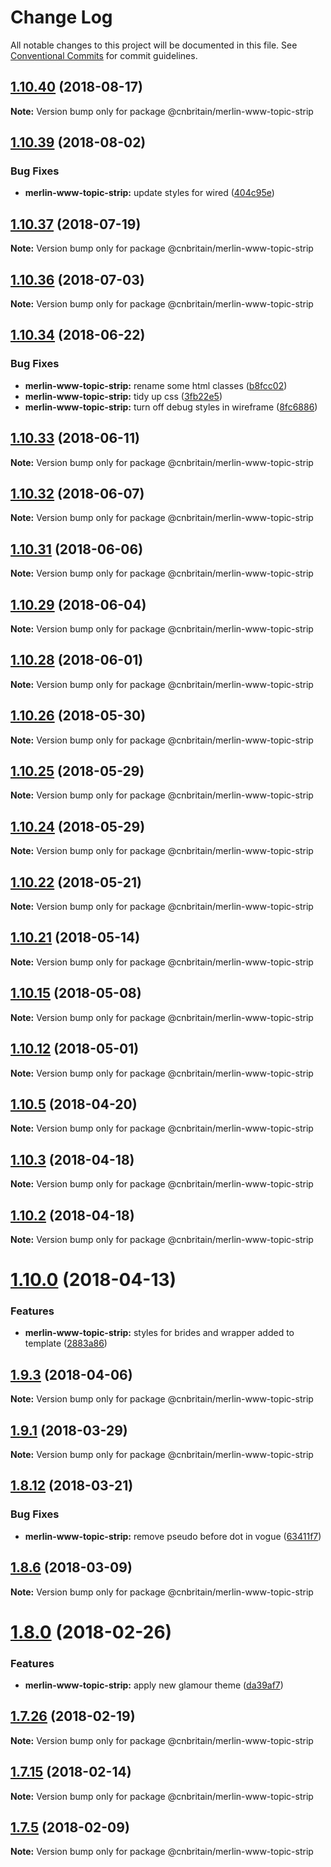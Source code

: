# Change Log

All notable changes to this project will be documented in this file.
See [Conventional Commits](https://conventionalcommits.org) for commit guidelines.

<a name="1.10.40"></a>
## [1.10.40](https://github.com/cnduk/merlin-www-components/compare/@cnbritain/merlin-www-topic-strip@1.10.39...@cnbritain/merlin-www-topic-strip@1.10.40) (2018-08-17)




**Note:** Version bump only for package @cnbritain/merlin-www-topic-strip

<a name="1.10.39"></a>
## [1.10.39](https://github.com/cnduk/merlin-www-components/compare/@cnbritain/merlin-www-topic-strip@1.10.38...@cnbritain/merlin-www-topic-strip@1.10.39) (2018-08-02)


### Bug Fixes

* **merlin-www-topic-strip:** update styles for wired ([404c95e](https://github.com/cnduk/merlin-www-components/commit/404c95e))




<a name="1.10.37"></a>
## [1.10.37](https://github.com/cnduk/merlin-www-components/compare/@cnbritain/merlin-www-topic-strip@1.10.36...@cnbritain/merlin-www-topic-strip@1.10.37) (2018-07-19)




**Note:** Version bump only for package @cnbritain/merlin-www-topic-strip

<a name="1.10.36"></a>
## [1.10.36](https://github.com/cnduk/merlin-www-components/compare/@cnbritain/merlin-www-topic-strip@1.10.35...@cnbritain/merlin-www-topic-strip@1.10.36) (2018-07-03)




**Note:** Version bump only for package @cnbritain/merlin-www-topic-strip

<a name="1.10.34"></a>
## [1.10.34](https://github.com/cnduk/merlin-www-components/compare/@cnbritain/merlin-www-topic-strip@1.10.33...@cnbritain/merlin-www-topic-strip@1.10.34) (2018-06-22)


### Bug Fixes

* **merlin-www-topic-strip:** rename some html classes ([b8fcc02](https://github.com/cnduk/merlin-www-components/commit/b8fcc02))
* **merlin-www-topic-strip:** tidy up css ([3fb22e5](https://github.com/cnduk/merlin-www-components/commit/3fb22e5))
* **merlin-www-topic-strip:** turn off debug styles in wireframe ([8fc6886](https://github.com/cnduk/merlin-www-components/commit/8fc6886))




<a name="1.10.33"></a>
## [1.10.33](https://github.com/cnduk/merlin-www-components/compare/@cnbritain/merlin-www-topic-strip@1.10.32...@cnbritain/merlin-www-topic-strip@1.10.33) (2018-06-11)




**Note:** Version bump only for package @cnbritain/merlin-www-topic-strip

<a name="1.10.32"></a>
## [1.10.32](https://github.com/cnduk/merlin-www-components/compare/@cnbritain/merlin-www-topic-strip@1.10.31...@cnbritain/merlin-www-topic-strip@1.10.32) (2018-06-07)




**Note:** Version bump only for package @cnbritain/merlin-www-topic-strip

<a name="1.10.31"></a>
## [1.10.31](https://github.com/cnduk/merlin-www-components/compare/@cnbritain/merlin-www-topic-strip@1.10.30...@cnbritain/merlin-www-topic-strip@1.10.31) (2018-06-06)




**Note:** Version bump only for package @cnbritain/merlin-www-topic-strip

<a name="1.10.29"></a>
## [1.10.29](https://github.com/cnduk/merlin-www-components/compare/@cnbritain/merlin-www-topic-strip@1.10.28...@cnbritain/merlin-www-topic-strip@1.10.29) (2018-06-04)




**Note:** Version bump only for package @cnbritain/merlin-www-topic-strip

<a name="1.10.28"></a>
## [1.10.28](https://github.com/cnduk/merlin-www-components/compare/@cnbritain/merlin-www-topic-strip@1.10.27...@cnbritain/merlin-www-topic-strip@1.10.28) (2018-06-01)




**Note:** Version bump only for package @cnbritain/merlin-www-topic-strip

<a name="1.10.26"></a>
## [1.10.26](https://github.com/cnduk/merlin-www-components/compare/@cnbritain/merlin-www-topic-strip@1.10.25...@cnbritain/merlin-www-topic-strip@1.10.26) (2018-05-30)




**Note:** Version bump only for package @cnbritain/merlin-www-topic-strip

<a name="1.10.25"></a>
## [1.10.25](https://github.com/cnduk/merlin-www-components/compare/@cnbritain/merlin-www-topic-strip@1.10.24...@cnbritain/merlin-www-topic-strip@1.10.25) (2018-05-29)




**Note:** Version bump only for package @cnbritain/merlin-www-topic-strip

<a name="1.10.24"></a>
## [1.10.24](https://github.com/cnduk/merlin-www-components/compare/@cnbritain/merlin-www-topic-strip@1.10.23...@cnbritain/merlin-www-topic-strip@1.10.24) (2018-05-29)




**Note:** Version bump only for package @cnbritain/merlin-www-topic-strip

<a name="1.10.22"></a>
## [1.10.22](https://github.com/cnduk/merlin-www-components/compare/@cnbritain/merlin-www-topic-strip@1.10.21...@cnbritain/merlin-www-topic-strip@1.10.22) (2018-05-21)




**Note:** Version bump only for package @cnbritain/merlin-www-topic-strip

<a name="1.10.21"></a>
## [1.10.21](https://github.com/cnduk/merlin-www-components/compare/@cnbritain/merlin-www-topic-strip@1.10.20...@cnbritain/merlin-www-topic-strip@1.10.21) (2018-05-14)




**Note:** Version bump only for package @cnbritain/merlin-www-topic-strip

<a name="1.10.15"></a>
## [1.10.15](https://github.com/cnduk/merlin-www-components/compare/@cnbritain/merlin-www-topic-strip@1.10.14...@cnbritain/merlin-www-topic-strip@1.10.15) (2018-05-08)




**Note:** Version bump only for package @cnbritain/merlin-www-topic-strip

<a name="1.10.12"></a>
## [1.10.12](https://github.com/cnduk/merlin-www-components/compare/@cnbritain/merlin-www-topic-strip@1.10.11...@cnbritain/merlin-www-topic-strip@1.10.12) (2018-05-01)




**Note:** Version bump only for package @cnbritain/merlin-www-topic-strip

<a name="1.10.5"></a>
## [1.10.5](https://github.com/cnduk/merlin-www-components/compare/@cnbritain/merlin-www-topic-strip@1.10.4...@cnbritain/merlin-www-topic-strip@1.10.5) (2018-04-20)




**Note:** Version bump only for package @cnbritain/merlin-www-topic-strip

<a name="1.10.3"></a>
## [1.10.3](https://github.com/cnduk/merlin-www-components/compare/@cnbritain/merlin-www-topic-strip@1.10.2...@cnbritain/merlin-www-topic-strip@1.10.3) (2018-04-18)




**Note:** Version bump only for package @cnbritain/merlin-www-topic-strip

<a name="1.10.2"></a>
## [1.10.2](https://github.com/cnduk/merlin-www-components/compare/@cnbritain/merlin-www-topic-strip@1.10.1...@cnbritain/merlin-www-topic-strip@1.10.2) (2018-04-18)




**Note:** Version bump only for package @cnbritain/merlin-www-topic-strip

<a name="1.10.0"></a>
# [1.10.0](https://github.com/cnduk/merlin-www-components/compare/@cnbritain/merlin-www-topic-strip@1.9.3...@cnbritain/merlin-www-topic-strip@1.10.0) (2018-04-13)


### Features

* **merlin-www-topic-strip:** styles for brides and wrapper added to template ([2883a86](https://github.com/cnduk/merlin-www-components/commit/2883a86))




<a name="1.9.3"></a>
## [1.9.3](https://github.com/cnduk/merlin-www-components/compare/@cnbritain/merlin-www-topic-strip@1.9.2...@cnbritain/merlin-www-topic-strip@1.9.3) (2018-04-06)




**Note:** Version bump only for package @cnbritain/merlin-www-topic-strip

<a name="1.9.1"></a>
## [1.9.1](https://github.com/cnduk/merlin-www-components/compare/@cnbritain/merlin-www-topic-strip@1.9.0...@cnbritain/merlin-www-topic-strip@1.9.1) (2018-03-29)




**Note:** Version bump only for package @cnbritain/merlin-www-topic-strip

<a name="1.8.12"></a>
## [1.8.12](https://github.com/cnduk/merlin-www-components/compare/@cnbritain/merlin-www-topic-strip@1.8.11...@cnbritain/merlin-www-topic-strip@1.8.12) (2018-03-21)


### Bug Fixes

* **merlin-www-topic-strip:** remove pseudo before dot in vogue ([63411f7](https://github.com/cnduk/merlin-www-components/commit/63411f7))




<a name="1.8.6"></a>
## [1.8.6](https://github.com/cnduk/merlin-www-components/compare/@cnbritain/merlin-www-topic-strip@1.8.5...@cnbritain/merlin-www-topic-strip@1.8.6) (2018-03-09)




**Note:** Version bump only for package @cnbritain/merlin-www-topic-strip

<a name="1.8.0"></a>
# [1.8.0](https://github.com/cnduk/merlin-www-components/compare/@cnbritain/merlin-www-topic-strip@1.7.32...@cnbritain/merlin-www-topic-strip@1.8.0) (2018-02-26)


### Features

* **merlin-www-topic-strip:** apply new glamour theme ([da39af7](https://github.com/cnduk/merlin-www-components/commit/da39af7))




<a name="1.7.26"></a>
## [1.7.26](https://github.com/cnduk/merlin-www-components/compare/@cnbritain/merlin-www-topic-strip@1.7.25...@cnbritain/merlin-www-topic-strip@1.7.26) (2018-02-19)




**Note:** Version bump only for package @cnbritain/merlin-www-topic-strip

<a name="1.7.15"></a>
## [1.7.15](https://github.com/cnduk/merlin-www-components/compare/@cnbritain/merlin-www-topic-strip@1.7.14...@cnbritain/merlin-www-topic-strip@1.7.15) (2018-02-14)




**Note:** Version bump only for package @cnbritain/merlin-www-topic-strip

<a name="1.7.5"></a>
## [1.7.5](https://github.com/cnduk/merlin-www-components/compare/@cnbritain/merlin-www-topic-strip@1.7.4...@cnbritain/merlin-www-topic-strip@1.7.5) (2018-02-09)




**Note:** Version bump only for package @cnbritain/merlin-www-topic-strip
